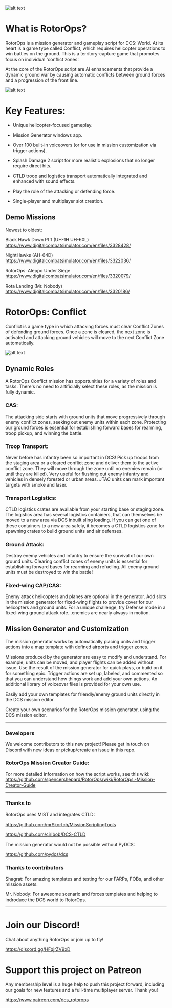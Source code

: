 ![alt text](https://dcs-helicopters.com/images/briefing1.png?raw=true)

# What is RotorOps?
RotorOps is a mission generator and gameplay script for DCS: World.  At its heart is a game type called Conflict, which requires helicopter operations to win battles on the ground.  This is a territory-capture game that promotes focus on individual 'conflict zones'.

At the core of the RotorOps script are AI enhancements that provide a dynamic ground war by causing automatic conflicts between ground forces and a progression of the front line.

![alt text](https://dcs-helicopters.com/images/RotorOps%20v1%20UI.png?raw=true)


# Key Features:
- Unique helicopter-focused gameplay.

- Mission Generator windows app.

- Over 100 built-in voiceovers (or for use in mission customization via trigger actions).

- Splash Damage 2 script for more realistic explosions that no longer require direct hits.

- CTLD troop and logistics transport automatically integrated and enhanced with sound effects.

- Play the role of the attacking or defending force.

- Single-player and multiplayer slot creation.

## Demo Missions

Newest to oldest:

Black Hawk Down Pt 1 (UH-1H UH-60L) https://www.digitalcombatsimulator.com/en/files/3328428/

NightHawks (AH-64D) https://www.digitalcombatsimulator.com/en/files/3322036/

RotorOps: Aleppo Under Siege  https://www.digitalcombatsimulator.com/en/files/3320079/ 

Rota Landing (Mr. Nobody) https://www.digitalcombatsimulator.com/en/files/3320186/




# RotorOps: Conflict
Conflict is a game type in which attacking forces must clear Conflict Zones of defending ground forces. Once a zone is cleared, the next zone is activated and attacking ground vehicles will move to the next Conflict Zone automatically.

![alt text](https://raw.githubusercontent.com/spencershepard/RotorOps/main/documentation/images/rotorops%20conflict%20zones.png?raw=true)

## Dynamic Roles
A RotorOps Conflict mission has opportunities for a variety of roles and tasks. There's no need to artificially select these roles, as the mission is fully dynamic.  

### CAS:
The attacking side starts with ground units that move progressively through enemy conflict zones, seeking out enemy units within each zone.  Protecting our ground forces is essential for establishing forward bases for rearming, troop pickup, and winning the battle.  

### Troop Transport:
Never before has infantry been so important in DCS!   Pick up troops from the staging area or a cleared conflict zone and deliver them to the active conflict zone.  They will move through the zone until no enemies remain (or until they are killed).  Very useful for flushing out enemy infantry and vehicles in densely forested or urban areas.  JTAC units can mark important targets with smoke and laser.

### Transport Logistics:
CTLD logistics crates are available from your starting base or staging zone.  The logistics area has several logistics containers, that can themselves be moved to a new area via DCS inbuilt sling loading.  If you can get one of these containers to a new area safely, it becomes a CTLD logistics zone for spawning crates to build ground units and air defenses.

### Ground Attack:
Destroy enemy vehicles and infantry to ensure the survival of our own ground units.  Clearing conflict zones of enemy units is essential for establishing forward bases for rearming and refueling. All enemy ground units must be destroyed to win the battle!

### Fixed-wing CAP/CAS:
Enemy attack helicopters and planes are optional in the generator.  Add slots in the mission generator for fixed-wing flights to provide cover for our helicopters and ground units. For a unique challenge, try Defense mode in a fixed-wing ground attack role...enemies are nearly always in motion.

## Mission Generator and Customization
The mission generator works by automatically placing units and trigger actions into a map template with defined airports and trigger zones.  

Missions produced by the generator are easy to modify and understand.  For example, units can be moved, and player flights can be added without issue. Use the result of the mission generator for quick plays, or build on it for something epic.  Trigger actions are set up, labeled, and commented so that you can understand how things work and add your own actions.  An additional library of voiceover files is provided for your own use.

Easily add your own templates for friendly/enemy ground units directly in the DCS mission editor.

Create your own scenarios for the RotorOps mission generator,  using the DCS mission editor.

***


### Developers
We welcome contributors to this new project!  Please get in touch on Discord with new ideas or pickup/create an issue in this repo.  


### RotorOps Mission Creator Guide:
For more detailed information on how the script works, see this wiki:
https://github.com/spencershepard/RotorOps/wiki/RotorOps:-Mission-Creator-Guide

***

### Thanks to

RotorOps uses MIST and integrates CTLD:

https://github.com/mrSkortch/MissionScriptingTools

https://github.com/ciribob/DCS-CTLD

The mission generator would not be possible without PyDCS:

https://github.com/pydcs/dcs

### Thanks to contributors

Shagrat: For amazing templates and testing for our FARPs, FOBs, and other mission assets.

Mr. Nobody: For awesome scenario and forces templates and helping to indroduce the DCS world to RotorOps.

***

# Join our Discord!

Chat about anything RotorOps or join up to fly!

https://discord.gg/HFqjrZV9xD

# Support this project on Patreon

Any membership level is a huge help to push this project forward, including our goals for new features and a full-time multiplayer server.  Thank you!

https://www.patreon.com/dcs_rotorops
